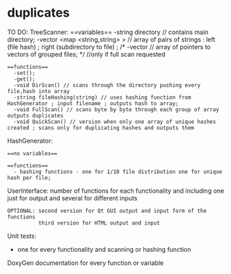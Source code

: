 duplicates
==========
TO DO:
TreeScanner:
    ==variables==
      -string directory // contains main directory;
      -vector <map <string,string> > // array of pairs of strings : left (file hash) ; right (subdirectory to file) ;
     /* -vector <vector> // array of pointers to vectors of grouped files; */ //only if full scan requested
      
    ==functions==
      -set();
      -get();
      -void DirScan() // scans through the directory pushing every file,hash into array 
      -string fileHashing(string) // uses hashing function from HashGenerator ; input filename ; outputs hash to array;
      -void FullScan() // scans byte by byte through each group of array outputs duplicates
      -void QuickScan() // version when only one array of unique hashes created ; scans only for duplicating hashes and outputs them
      
HashGenerator:
    
    ==no variables==
    
    ==functions==
      - hashing functions - one for 1/10 file distribution one for unique hash per file;
      
UserInterface:
    number of functions for each functionality and including one just for output and several for different inputs
    
    OPTIONAL: second version for Qt GUI output and input form of the functions 
              third version for HTML output and input
              
Unit tests:
  - one for every functionality and scanning or hashing function
  
DoxyGen documentation for every function or variable
